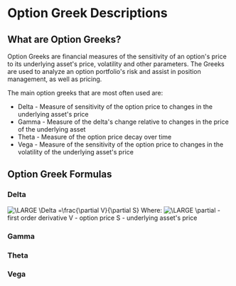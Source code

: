 # Option Greek Descriptions

## What are Option Greeks?
Option Greeks are financial measures of the sensitivity of an option's price to its underlying asset's price, volatility and other parameters.  The Greeks are used to analyze an option portfolio's risk and assist in position management, as well as pricing.

The main option greeks that are most often used are:
- Delta - Measure of sensitivity of the option price to changes in the underlying asset's price
- Gamma - Measure of the delta's change relative to changes in the price of the underlying asset
- Theta - Measure of the option price decay over time
- Vega - Measure of the sensitivity of the option price to changes in the volatility of the underlying asset's price

## Option Greek Formulas
### Delta
<img src="https://latex.codecogs.com/gif.latex?\fn_phv&space;\LARGE&space;\Delta&space;=\frac{\partial&space;V}{\partial&space;S}" title="\LARGE \Delta =\frac{\partial V}{\partial S}" />
Where:
<img src="https://latex.codecogs.com/gif.latex?\inline&space;\fn_phv&space;\LARGE&space;\partial" title="\LARGE \partial" /> - first order derivative
V - option price
S - underlying asset's price 

### Gamma

### Theta

### Vega
